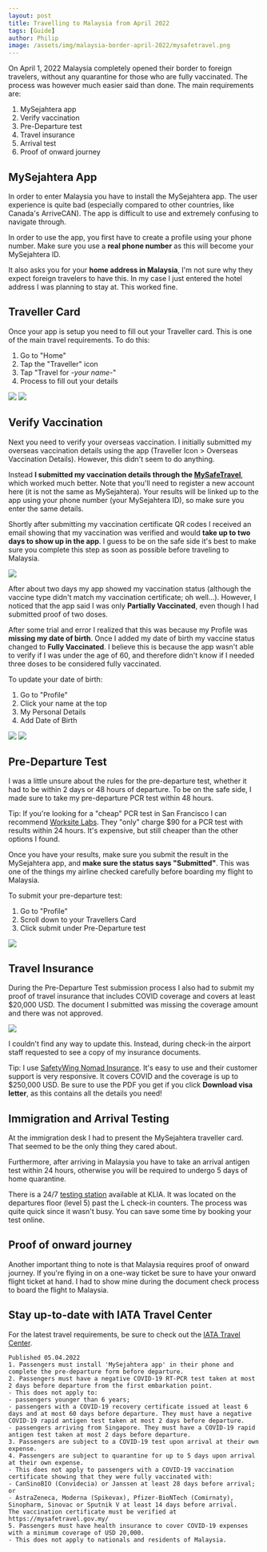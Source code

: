 ```yaml
---
layout: post
title: Travelling to Malaysia from April 2022
tags: [Guide]
author: Philip
image: /assets/img/malaysia-border-april-2022/mysafetravel.png
---
```


On April 1, 2022 Malaysia completely opened their border to foreign travelers, without any quarantine for those who are fully vaccinated. The process was however much easier said than done. The main requirements are:

1. MySejahtera app
2. Verify vaccination
3. Pre-Departure test
4. Travel insurance
5. Arrival test
6. Proof of onward journey

## MySejahtera App

In order to enter Malaysia you have to install the MySejahtera app. The user experience is quite bad (especially compared to other countries, like Canada's ArriveCAN). The app is difficult to use and extremely confusing to navigate through.

In order to use the app, you first have to create a profile using your phone number. Make sure you use a **real phone number** as this will become your MySejahtera ID.

It also asks you for your **home address in Malaysia**, I'm not sure why they expect foreign travelers to have this. In my case I just entered the hotel address I was planning to stay at. This worked fine.

## Traveller Card
Once your app is setup you need to fill out your Traveller card. This is one of the main travel requirements. To do this:

1. Go to "Home"
2. Tap the "Traveller" icon
3. Tap "Travel for *-your name-*"
4. Process to fill out your details

![](/assets/img/malaysia-border-april-2022/traveller-icon.jpg)
![](/assets/img/malaysia-border-april-2022/traveller.jpg)

## Verify Vaccination
Next you need to verify your overseas vaccination. I initially submitted my overseas vaccination details using the app (Traveller Icon > Overseas Vaccination Details). However, this didn't seem to do anything.

Instead **I submitted my vaccination details through the [MySafeTravel](https://www.mysafetravel.gov.my/)**, which worked much better. Note that you'll need to register a new account here (it is not the same as MySejahtera). Your results will be linked up to the app using your phone number (your MySejahtera ID), so make sure you enter the same details.

Shortly after submitting my vaccination certificate QR codes I received an email showing that my vaccination was verified and would **take up to two days to show up in the app**. I guess to be on the safe side it's best to make sure you complete this step as soon as possible before traveling to Malaysia.

![](/assets/img/malaysia-border-april-2022/vaccine-status.png)

After about two days my app showed my vaccination status (although the vaccine type didn't match my vaccination certificate; oh well...). However, I noticed that the app said I was only **Partially Vaccinated**, even though I had submitted proof of two doses.

After some trial and error I realized that this was because my Profile was **missing my date of birth**. Once I added my date of birth my vaccine status changed to **Fully Vaccinated**. I believe this is because the app wasn't able to verify if I was under the age of 60, and therefore didn't know if I needed three doses to be considered fully vaccinated.

To update your date of birth:

1. Go to "Profile"
2. Click your name at the top
3. My Personal Details
4. Add Date of Birth

![](/assets/img/malaysia-border-april-2022/profile.jpg)
![](/assets/img/malaysia-border-april-2022/settings.jpg)

## Pre-Departure Test

I was a little unsure about the rules for the pre-departure test, whether it had to be within 2 days or 48 hours of departure. To be on the safe side, I made sure to take my pre-departure PCR test within 48 hours.

Tip: If you're looking for a "cheap" PCR test in San Francisco I can recommend [Worksite Labs](https://worksitelabs.com/scheduling/). They "only" charge $90 for a PCR test with results within 24 hours. It's expensive, but still cheaper than the other options I found.

Once you have your results, make sure you submit the result in the MySejahtera app, and **make sure the status says "Submitted"**. This was one of the things my airline checked carefully before boarding my flight to Malaysia.

To submit your pre-departure test:
1. Go to "Profile"
2. Scroll down to your Travellers Card
3. Click submit under Pre-Departure test

![](/assets/img/malaysia-border-april-2022/traveller-card.jpg)

## Travel Insurance

During the Pre-Departure Test submission process I also had to submit my proof of travel insurance that includes COVID coverage and covers at least $20,000 USD. The document I submitted was missing the coverage amount and there was not approved.

![](/assets/img/malaysia-border-april-2022/insurance.png)

I couldn't find any way to update this. Instead, during check-in the airport staff requested to see a copy of my insurance documents.

Tip: I use [SafetyWing Nomad Insurance](https://safetywing.com/nomad-insurance). It's easy to use and their customer support is very responsive. It covers COVID and the coverage is up to $250,000 USD. Be sure to use the PDF you get if you click **Download visa letter**, as this contains all the details you need!

## Immigration and Arrival Testing

At the immigration desk I had to present the MySejahtera traveller card. That seemed to be the only thing they cared about.

Furthermore, after arriving in Malaysia you have to take an arrival antigen test within 24 hours, otherwise you will be required to undergo 5 days of home quarantine.

There is a 24/7 [testing station](https://airport.doctor2u.my/) available at KLIA. It was located on the departures floor (level 5) past the L check-in counters. The process was quite quick since it wasn't busy. You can save some time by booking your test online.

## Proof of onward journey

Another important thing to note is that Malaysia requires proof of onward journey. If you're flying in on a one-way ticket be sure to have your onward flight ticket at hand. I had to show mine during the document check process to board the flight to Malaysia.

## Stay up-to-date with IATA Travel Center

For the latest travel requirements, be sure to check out the [IATA Travel Center](https://www.iatatravelcentre.com/world.php).

```
Published 05.04.2022
1. Passengers must install 'MySejahtera app' in their phone and complete the pre-departure form before departure.
2. Passengers must have a negative COVID-19 RT-PCR test taken at most 2 days before departure from the first embarkation point.
- This does not apply to:
- passengers younger than 6 years;
- passengers with a COVID-19 recovery certificate issued at least 6 days and at most 60 days before departure. They must have a negative COVID-19 rapid antigen test taken at most 2 days before departure.
- passengers arriving from Singapore. They must have a COVID-19 rapid antigen test taken at most 2 days before departure.
3. Passengers are subject to a COVID-19 test upon arrival at their own expense.
4. Passengers are subject to quarantine for up to 5 days upon arrival at their own expense.
- This does not apply to passengers with a COVID-19 vaccination certificate showing that they were fully vaccinated with:
- CanSinoBIO (Convidecia) or Janssen at least 28 days before arrival; or
- AstraZeneca, Moderna (Spikevax), Pfizer-BioNTech (Comirnaty), Sinopharm, Sinovac or Sputnik V at least 14 days before arrival.
The vaccination certificate must be verified at https://mysafetravel.gov.my/
5. Passengers must have health insurance to cover COVID-19 expenses with a minimum coverage of USD 20,000.
- This does not apply to nationals and residents of Malaysia.
```
